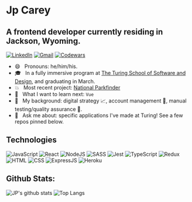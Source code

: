 # Jp Carey
## A frontend developer currently residing in Jackson, Wyoming.
[![LinkedIn](https://img.shields.io/badge/LinkedIn-0077B5?style=for-the-badge&logo=linkedin&logoColor=white)](https://www.linkedin.com/in/jpcareyiv/)
[![Gmail](https://img.shields.io/badge/Gmail-D14836?style=for-the-badge&logo=gmail&logoColor=white)](mailto:jpcarey4@gmail.com)
[![Codewars](https://img.shields.io/badge/-Codewars-b1361e.svg?style=for-the-badge&logo=codewars&colorB=b1361e)](https://www.codewars.com/users/jaypeasee)

+ :smile: &nbsp; Pronouns: he/him/his.
+ :mortar_board: &nbsp; In a fully immersive program at [The Turing School of Software and Design](https://frontend.turing.io/), and graduating in March.
+ :boom: &nbsp; Most recent project: [National Parkfinder](https://github.com/jaypeasee/national-parkfinder)
+ :telescope: &nbsp; What I want to learn next: `Vue`
+ :office: &nbsp; My background:  digital strategy 📈, account management 🤝, manual testing/quality assurance 🔎.
+ :speech_balloon: &nbsp; Ask me about: specific applications I've made at Turing! See a few repos pinned below.

## Technologies
![JavaScript](https://img.shields.io/badge/JavaScript-323330?style=for-the-badge&logo=javascript&logoColor=F7DF1E)
![React](https://img.shields.io/badge/React-20232A?style=for-the-badge&logo=react&logoColor=61DAFB)
![NodeJS](https://img.shields.io/badge/Node.js-43853D?style=for-the-badge&logo=node.js&logoColor=white)
![SASS](https://img.shields.io/badge/Sass-CC6699?style=for-the-badge&logo=sass&logoColor=white)
![Jest](https://img.shields.io/badge/jest%20-%23231123.svg?&style=for-the-badge&logo=jest&logoColor=%23E34F26)
![TypeScript](https://img.shields.io/badge/TypeScript-007ACC?style=for-the-badge&logo=typescript&logoColor=white)
![Redux](https://img.shields.io/badge/Redux-593D88?style=for-the-badge&logo=redux&logoColor=white)
![HTML](https://img.shields.io/badge/HTML5-E34F26?style=for-the-badge&logo=html5&logoColor=white)
![CSS](https://img.shields.io/badge/CSS3-1572B6?style=for-the-badge&logo=css3&logoColor=white)
![ExpressJS](https://img.shields.io/badge/Express.js-404D59?style=for-the-badge)
![Heroku](https://img.shields.io/badge/Heroku-430098?style=for-the-badge&logo=heroku&logoColor=white)

## Github Stats:
 
![JP's github stats](https://github-readme-stats.vercel.app/api?username=jaypeasee&show_icons=true&theme=dark&hide=stars)
![Top Langs](https://github-readme-stats.vercel.app/api/top-langs/?username=jaypeasee&layout=compact&theme=dark)
